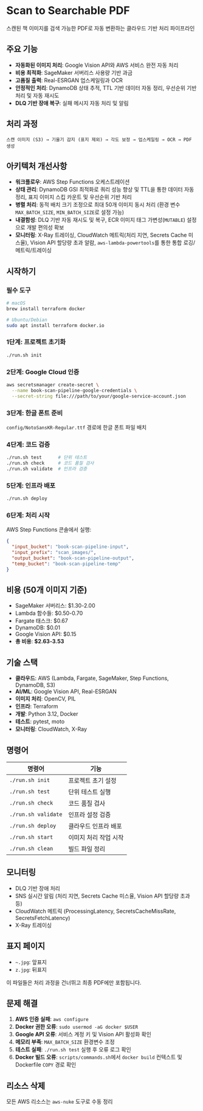 # Scan to Searchable PDF

스캔된 책 이미지를 검색 가능한 PDF로 자동 변환하는 클라우드 기반 처리 파이프라인

## 주요 기능

- **자동화된 이미지 처리**: Google Vision API와 AWS 서비스 완전 자동 처리
- **비용 최적화**: SageMaker 서버리스 사용량 기반 과금
- **고품질 출력**: Real-ESRGAN 업스케일링과 OCR
- **안정적인 처리**: DynamoDB 상태 추적, TTL 기반 데이터 자동 정리, 우선순위 기반 처리 및 자동 재시도
- **DLQ 기반 장애 복구**: 실패 메시지 자동 처리 및 알림

## 처리 과정

```
스캔 이미지 (S3) → 기울기 감지 (표지 제외) → 각도 보정 → 업스케일링 → OCR → PDF 생성
```

## 아키텍처 개선사항

- **워크플로우**: AWS Step Functions 오케스트레이션
- **상태 관리**: DynamoDB GSI 최적화로 쿼리 성능 향상 및 TTL을 통한 데이터 자동 정리, 표지 이미지 스킵 카운트 및 우선순위 기반 처리
- **병렬 처리**: 동적 배치 크기 조정으로 최대 50개 이미지 동시 처리 (환경 변수 `MAX_BATCH_SIZE`, `MIN_BATCH_SIZE`로 설정 가능)
- **내결함성**: DLQ 기반 자동 재시도 및 복구, ECR 이미지 태그 가변성(`MUTABLE`) 설정으로 개발 편의성 확보
- **모니터링**: X-Ray 트레이싱, CloudWatch 메트릭(처리 지연, Secrets Cache 미스율), Vision API 할당량 초과 알람, `aws-lambda-powertools`를 통한 통합 로깅/메트릭/트레이싱

## 시작하기

### 필수 도구

```bash
# macOS
brew install terraform docker

# Ubuntu/Debian  
sudo apt install terraform docker.io
```

### 1단계: 프로젝트 초기화

```bash
./run.sh init
```

### 2단계: Google Cloud 인증

```bash
aws secretsmanager create-secret \
  --name book-scan-pipeline-google-credentials \
  --secret-string file:///path/to/your/google-service-account.json
```

### 3단계: 한글 폰트 준비

`config/NotoSansKR-Regular.ttf` 경로에 한글 폰트 파일 배치

### 4단계: 코드 검증

```bash
./run.sh test      # 단위 테스트
./run.sh check     # 코드 품질 검사
./run.sh validate  # 인프라 검증
```

### 5단계: 인프라 배포

```bash
./run.sh deploy
```

### 6단계: 처리 시작

AWS Step Functions 콘솔에서 실행:

```json
{
  "input_bucket": "book-scan-pipeline-input",
  "input_prefix": "scan_images/",
  "output_bucket": "book-scan-pipeline-output", 
  "temp_bucket": "book-scan-pipeline-temp"
}
```

## 비용 (50개 이미지 기준)

- SageMaker 서버리스: $1.30-2.00
- Lambda 함수들: $0.50-0.70  
- Fargate 태스크: $0.67
- DynamoDB: $0.01
- Google Vision API: $0.15
- **총 비용**: **$2.63-3.53**

## 기술 스택

- **클라우드**: AWS (Lambda, Fargate, SageMaker, Step Functions, DynamoDB, S3)
- **AI/ML**: Google Vision API, Real-ESRGAN
- **이미지 처리**: OpenCV, PIL
- **인프라**: Terraform
- **개발**: Python 3.12, Docker
- **테스트**: pytest, moto
- **모니터링**: CloudWatch, X-Ray

## 명령어

| 명령어 | 기능 |
|--------|------|
| `./run.sh init` | 프로젝트 초기 설정 |
| `./run.sh test` | 단위 테스트 실행 |
| `./run.sh check` | 코드 품질 검사 |
| `./run.sh validate` | 인프라 설정 검증 |
| `./run.sh deploy` | 클라우드 인프라 배포 |
| `./run.sh start` | 이미지 처리 작업 시작 |
| `./run.sh clean` | 빌드 파일 정리 |

## 모니터링

- DLQ 기반 장애 처리
- SNS 실시간 알림 (처리 지연, Secrets Cache 미스율, Vision API 할당량 초과 등)
- CloudWatch 메트릭 (ProcessingLatency, SecretsCacheMissRate, SecretsFetchLatency)
- X-Ray 트레이싱

## 표지 페이지

- `~.jpg`: 앞표지
- `z.jpg`: 뒤표지

이 파일들은 처리 과정을 건너뛰고 최종 PDF에만 포함됩니다.

## 문제 해결

1. **AWS 인증 실패**: `aws configure`
2. **Docker 권한 오류**: `sudo usermod -aG docker $USER`
3. **Google API 오류**: 서비스 계정 키 및 Vision API 활성화 확인
4. **메모리 부족**: `MAX_BATCH_SIZE` 환경변수 조정
5. **테스트 실패**: `./run.sh test` 실행 후 오류 로그 확인
6. **Docker 빌드 오류**: `scripts/commands.sh`에서 `docker build` 컨텍스트 및 Dockerfile `COPY` 경로 확인

## 리소스 삭제

모든 AWS 리소스는 `aws-nuke` 도구로 수동 정리